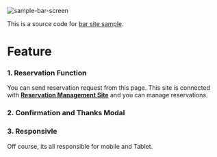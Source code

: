 ![sample-bar-screen](https://user-images.githubusercontent.com/68085523/166680784-3a6c4a39-a59e-427d-ae30-2d7c9cb39b0a.jpg)

This is a source code for [bar site sample](https://sample-bar.reikaakuzawa.com).

# Feature
### 1. Reservation Function
You can send reservation request from this page.
This site is connected with **[Reservation Management Site](https://reservation-manager.reikaakuzawa.com)** and you can manage reservations.

### 2. Confirmation and Thanks Modal

### 3. Responsivle
Off course, its all responsible for mobile and Tablet.
